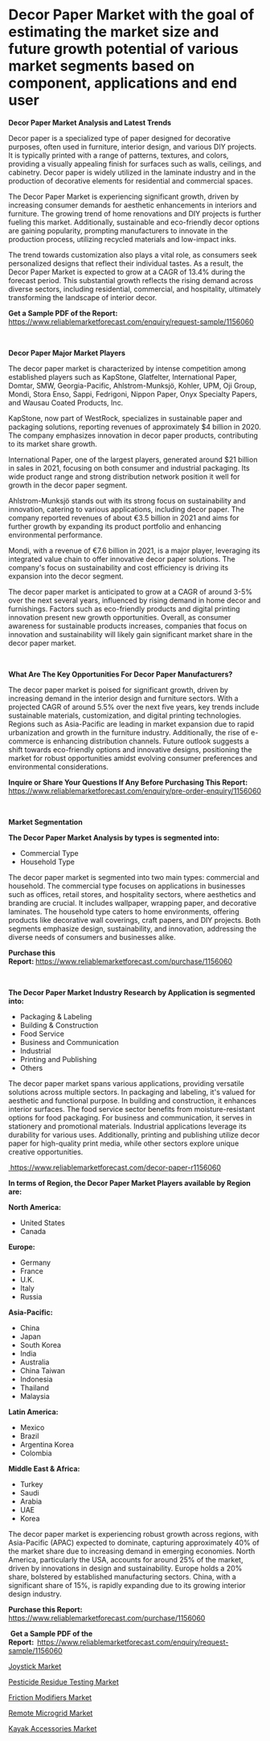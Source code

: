 <p><h1>Decor Paper Market with the goal of estimating the market size and future growth potential of various market segments based on component, applications and end user</h1></p><p><strong>Decor Paper Market Analysis and Latest Trends</strong></p>
<p><p>Decor paper is a specialized type of paper designed for decorative purposes, often used in furniture, interior design, and various DIY projects. It is typically printed with a range of patterns, textures, and colors, providing a visually appealing finish for surfaces such as walls, ceilings, and cabinetry. Decor paper is widely utilized in the laminate industry and in the production of decorative elements for residential and commercial spaces.</p><p>The Decor Paper Market is experiencing significant growth, driven by increasing consumer demands for aesthetic enhancements in interiors and furniture. The growing trend of home renovations and DIY projects is further fueling this market. Additionally, sustainable and eco-friendly decor options are gaining popularity, prompting manufacturers to innovate in the production process, utilizing recycled materials and low-impact inks. </p><p>The trend towards customization also plays a vital role, as consumers seek personalized designs that reflect their individual tastes. As a result, the Decor Paper Market is expected to grow at a CAGR of 13.4% during the forecast period. This substantial growth reflects the rising demand across diverse sectors, including residential, commercial, and hospitality, ultimately transforming the landscape of interior decor.</p></p>
<p><strong>Get a Sample PDF of the Report:&nbsp;</strong> <a href="https://www.reliablemarketforecast.com/enquiry/request-sample/1156060?utm_campaign=1169&utm_medium=2&utm_source=Github&utm_content=ia&utm_term=13112024&utm_id=decor-paper">https://www.reliablemarketforecast.com/enquiry/request-sample/1156060</a></p>
<p>&nbsp;</p>
<p><strong>Decor Paper Major Market Players</strong></p>
<p><p>The decor paper market is characterized by intense competition among established players such as KapStone, Glatfelter, International Paper, Domtar, SMW, Georgia-Pacific, Ahlstrom-Munksjö, Kohler, UPM, Oji Group, Mondi, Stora Enso, Sappi, Fedrigoni, Nippon Paper, Onyx Specialty Papers, and Wausau Coated Products, Inc. </p><p>KapStone, now part of WestRock, specializes in sustainable paper and packaging solutions, reporting revenues of approximately $4 billion in 2020. The company emphasizes innovation in decor paper products, contributing to its market share growth.</p><p>International Paper, one of the largest players, generated around $21 billion in sales in 2021, focusing on both consumer and industrial packaging. Its wide product range and strong distribution network position it well for growth in the decor paper segment.</p><p>Ahlstrom-Munksjö stands out with its strong focus on sustainability and innovation, catering to various applications, including decor paper. The company reported revenues of about €3.5 billion in 2021 and aims for further growth by expanding its product portfolio and enhancing environmental performance.</p><p>Mondi, with a revenue of €7.6 billion in 2021, is a major player, leveraging its integrated value chain to offer innovative decor paper solutions. The company's focus on sustainability and cost efficiency is driving its expansion into the decor segment.</p><p>The decor paper market is anticipated to grow at a CAGR of around 3-5% over the next several years, influenced by rising demand in home decor and furnishings. Factors such as eco-friendly products and digital printing innovation present new growth opportunities. Overall, as consumer awareness for sustainable products increases, companies that focus on innovation and sustainability will likely gain significant market share in the decor paper market.</p></p>
<p>&nbsp;</p>
<p><strong>What Are The Key Opportunities For Decor Paper Manufacturers?</strong></p>
<p><p>The decor paper market is poised for significant growth, driven by increasing demand in the interior design and furniture sectors. With a projected CAGR of around 5.5% over the next five years, key trends include sustainable materials, customization, and digital printing technologies. Regions such as Asia-Pacific are leading in market expansion due to rapid urbanization and growth in the furniture industry. Additionally, the rise of e-commerce is enhancing distribution channels. Future outlook suggests a shift towards eco-friendly options and innovative designs, positioning the market for robust opportunities amidst evolving consumer preferences and environmental considerations.</p></p>
<p><strong>Inquire or Share Your Questions If Any Before Purchasing This Report:</strong> <a href="https://www.reliablemarketforecast.com/enquiry/pre-order-enquiry/1156060?utm_campaign=1169&utm_medium=2&utm_source=Github&utm_content=ia&utm_term=13112024&utm_id=decor-paper">https://www.reliablemarketforecast.com/enquiry/pre-order-enquiry/1156060</a></p>
<p>&nbsp;</p>
<p><strong>Market Segmentation</strong></p>
<p><strong>The Decor Paper Market Analysis by types is segmented into:</strong></p>
<p><ul><li>Commercial Type</li><li>Household Type</li></ul></p>
<p><p>The decor paper market is segmented into two main types: commercial and household. The commercial type focuses on applications in businesses such as offices, retail stores, and hospitality sectors, where aesthetics and branding are crucial. It includes wallpaper, wrapping paper, and decorative laminates. The household type caters to home environments, offering products like decorative wall coverings, craft papers, and DIY projects. Both segments emphasize design, sustainability, and innovation, addressing the diverse needs of consumers and businesses alike.</p></p>
<p><strong>Purchase this Report:&nbsp;</strong><a href="https://www.reliablemarketforecast.com/purchase/1156060?utm_campaign=1169&utm_medium=2&utm_source=Github&utm_content=ia&utm_term=13112024&utm_id=decor-paper">https://www.reliablemarketforecast.com/purchase/1156060</a></p>
<p>&nbsp;</p>
<p><strong>The Decor Paper Market Industry Research by Application is segmented into:</strong></p>
<p><ul><li>Packaging & Labeling</li><li>Building & Construction</li><li>Food Service</li><li>Business and Communication</li><li>Industrial</li><li>Printing and Publishing</li><li>Others</li></ul></p>
<p><p>The decor paper market spans various applications, providing versatile solutions across multiple sectors. In packaging and labeling, it's valued for aesthetic and functional purpose. In building and construction, it enhances interior surfaces. The food service sector benefits from moisture-resistant options for food packaging. For business and communication, it serves in stationery and promotional materials. Industrial applications leverage its durability for various uses. Additionally, printing and publishing utilize decor paper for high-quality print media, while other sectors explore unique creative opportunities.</p></p>
<p><a href="https://www.reliablemarketforecast.com/decor-paper-r1156060?utm_campaign=1169&utm_medium=2&utm_source=Github&utm_content=ia&utm_term=13112024&utm_id=decor-paper">&nbsp;https://www.reliablemarketforecast.com/decor-paper-r1156060</a></p>
<p><strong>In terms of Region, the Decor Paper Market Players available by Region are:</strong></p>
<p>
    <p> <strong> North America: </strong>
        <ul>
            <li>United States</li>
            <li>Canada</li>
        </ul>
        </p> 
    <p> <strong> Europe: </strong>
        <ul>
            <li>Germany</li>
            <li>France</li>
            <li>U.K.</li>
            <li>Italy</li>
            <li>Russia</li>
        </ul>
        </p> 
    <p> <strong> Asia-Pacific: </strong>
        <ul>
            <li>China</li>
            <li>Japan</li>
            <li>South Korea</li>
            <li>India</li>
            <li>Australia</li>
            <li>China Taiwan</li>
            <li>Indonesia</li>
            <li>Thailand</li>
            <li>Malaysia</li>
        </ul>
        </p> 
    <p> <strong> Latin America: </strong>
        <ul>
            <li>Mexico</li>
            <li>Brazil</li>
            <li>Argentina Korea</li>
            <li>Colombia</li>
        </ul>
        </p> 
    <p> <strong> Middle East & Africa: </strong>
        <ul>
            <li>Turkey</li>
            <li>Saudi</li>
            <li>Arabia</li>
            <li>UAE</li>
            <li>Korea</li>
        </ul>
    </p>
    </p>
<p><p>The decor paper market is experiencing robust growth across regions, with Asia-Pacific (APAC) expected to dominate, capturing approximately 40% of the market share due to increasing demand in emerging economies. North America, particularly the USA, accounts for around 25% of the market, driven by innovations in design and sustainability. Europe holds a 20% share, bolstered by established manufacturing sectors. China, with a significant share of 15%, is rapidly expanding due to its growing interior design industry.</p></p>
<p><strong>Purchase this Report: </strong><a href="https://www.reliablemarketforecast.com/purchase/1156060?utm_campaign=1169&utm_medium=2&utm_source=Github&utm_content=ia&utm_term=13112024&utm_id=decor-paper">https://www.reliablemarketforecast.com/purchase/1156060</a></p>
<p>&nbsp;<strong>Get a Sample PDF of the Report:&nbsp;&nbsp;</strong><a href="https://www.reliablemarketforecast.com/enquiry/request-sample/1156060?utm_campaign=1169&utm_medium=2&utm_source=Github&utm_content=ia&utm_term=13112024&utm_id=decor-paper">https://www.reliablemarketforecast.com/enquiry/request-sample/1156060</a></p>
<p><strong></strong></p>
<p><p><a href="https://www.linkedin.com/pulse/joystick-market-trends-detailed-study-its-segmentation-analyzing-eq46f?utm_campaign=1169&utm_medium=2&utm_source=Github&utm_content=ia&utm_term=13112024&utm_id=decor-paper">Joystick Market</a></p><p><a href="https://issuu.com/reportprime-2/docs/pesticide-residue-testing-market-si_f8c67261d6f40b?utm_campaign=1169&utm_medium=2&utm_source=Github&utm_content=ia&utm_term=13112024&utm_id=decor-paper">Pesticide Residue Testing Market</a></p><p><a href="https://github.com/pizolina/Market-Research-Report-List-6/blob/main/friction-modifiers-market.md?utm_campaign=1169&utm_medium=2&utm_source=Github&utm_content=ia&utm_term=13112024&utm_id=decor-paper">Friction Modifiers Market</a></p><p><a href="https://issuu.com/reportprime-2/docs/remote-microgrid-market-size-2030.p_9cee15b0867ad1?utm_campaign=1169&utm_medium=2&utm_source=Github&utm_content=ia&utm_term=13112024&utm_id=decor-paper">Remote Microgrid Market</a></p><p><a href="https://www.linkedin.com/pulse/emerging-trends-kayak-accessories-market-detailed-overview-gmxqf?utm_campaign=1169&utm_medium=2&utm_source=Github&utm_content=ia&utm_term=13112024&utm_id=decor-paper">Kayak Accessories Market</a></p></p>